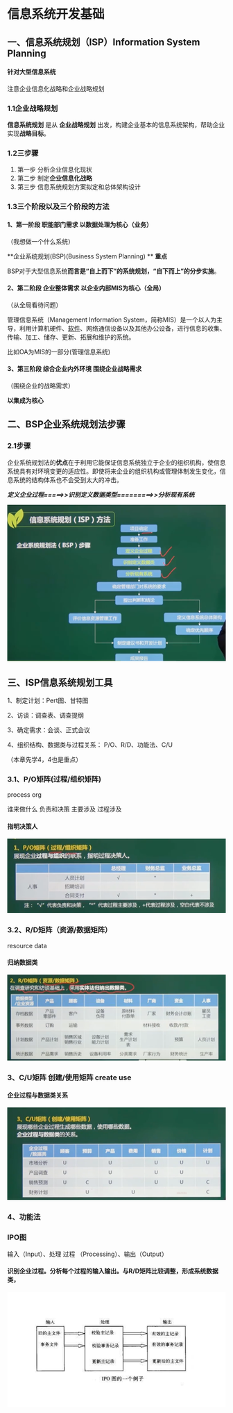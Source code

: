 # 信息系统开发基础

## 一、信息系统规划（ISP）Information System Planning

#### 针对大型信息系统



注意企业信息化战略和企业战略规划

### 1.1企业战略规划

**信息系统规划** 是从  **企业战略规划** 出发，构建企业基本的信息系统架构，帮助企业实现**战略目标**。

### 1.2三步骤

1. 第一步 分析企业信息化现状
2. 第二步 制定**企业信息化战略**
3. 第三步 信息系统规划方案拟定和总体架构设计

### 1.3三个阶段以及三个阶段的方法

#### 1、第一阶段 职能部门需求 以数据处理为核心（业务）

（我想做一个什么系统）

**企业系统规划(BSP)(Business System Planning) **                 **重点**

BSP对于大型信息系统**而言是“自上而下”的系统规划，“自下而上”的分步实施**。

#### **2、第二阶段 企业整体需求 以企业内部MIS为核心**（全局）

（从全局看待问题）

管理信息系统（Management Information System，简称MIS）是一个以人为主导，利用计算机硬件、[软件](https://baike.baidu.com/item/软件/12053)、网络通信设备以及其他办公设备，进行信息的收集、传输、加工、储存、更新、拓展和维护的系统。

比如OA为MIS的一部分(管理信息系统)

#### **3、第三阶段 综合企业内外环境 围绕企业战略需求**

（围绕企业的战略需求）



**以集成为核心**





## 二、BSP企业系统规划法步骤

### 2.1步骤

 企业系统规划法的**优点**在于利用它能保证信息系统独立于企业的组织机构，使信息系统具有对环境变更的适应性。即使将来企业的组织机构或管理体制发生变化，信息系统的结构体系也不会受到太大的冲击。



***定义企业过程=====>>识别定义数据类型=========>>分析现有系统***



![image-20210224174744708](../picture/image-20210224174744708.png)







## 三、ISP信息系统规划工具

1、制定计划：Pert图、甘特图

2、访谈：调查表、调查提纲

3、确定需求：会谈、正式会议

4、组织结构、数据类与过程关系： P/O、R/D、功能法、C/U

（本章先学4，4也是重点）







### 3.1、P/O矩阵(过程/组织矩阵)

process  org

谁来做什么    负责和决策 主要涉及 过程涉及

#### 指明决策人

![image-20210322141930328](../picture/image-20210322141930328.png)





### 3.2、R/D矩阵（资源/数据矩阵）

resource  data

#### 归纳数据类

![image-20210322142235199](../picture/image-20210322142235199.png)



### 3、C/U矩阵 创建/使用矩阵   create use

#### 企业过程与数据类关系

![image-20210322142408062](../picture/image-20210322142408062.png)





### 4、功能法

###  IPO图



输入（Input）、处理 过程 （Processing）、输出（Output）



#### 识别企业过程。分析每个过程的输入输出。与R/D矩阵比较调整，形成系统数据类，

![image-20210322142929226](../picture/image-20210322142929226.png)





































































































